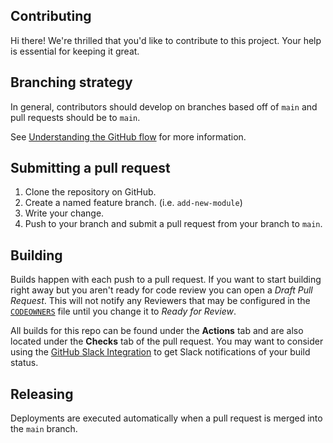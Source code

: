 ## Contributing

Hi there! We're thrilled that you'd like to contribute to this project. Your help is essential for keeping it great.

## Branching strategy

In general, contributors should develop on branches based off of `main` and pull requests should be to `main`.

See [Understanding the GitHub flow](https://guides.github.com/introduction/flow/) for more information.

## Submitting a pull request

1. Clone the repository on GitHub.
2. Create a named feature branch. (i.e. `add-new-module`)
3. Write your change.
4. Push to your branch and submit a pull request from your branch to `main`.

## Building

Builds happen with each push to a pull request.  If you want to start building right away but you aren't ready for
code review you can open a _Draft Pull Request_.  This will not notify any Reviewers that may be configured in
the [`CODEOWNERS`](CODEOWNERS) file until you change it to _Ready for Review_.

All builds for this repo can be found under the **Actions** tab and are also located
under the **Checks** tab of the pull request.  You may want to consider using the
[GitHub Slack Integration](https://github.com/integrations/slack) to get
Slack notifications of your build status.

## Releasing

Deployments are executed automatically when a pull request is merged into the `main` branch.
